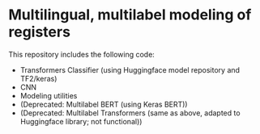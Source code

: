 # Multilingual, multilabel modeling of registers

This repository includes the following code:
* Transformers Classifier (using Huggingface model repository and TF2/keras)
* CNN
* Modeling utilities
* (Deprecated: Multilabel BERT (using Keras BERT))
* (Deprecated: Multilabel Transformers (same as above, adapted to Huggingface library; not functional))
